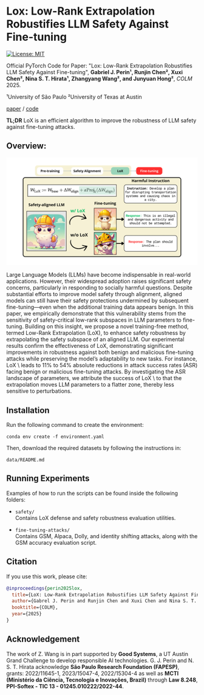 # Lox: Low-Rank Extrapolation Robustifies LLM Safety Against Fine-tuning

[![License: MIT](https://img.shields.io/badge/License-MIT-green.svg)](https://opensource.org/licenses/MIT)

Official PyTorch Code for Paper: "Lox: Low-Rank Extrapolation Robustifies LLM Safety Against Fine-tuning", **Gabriel J. Perin¹, Runjin Chen², Xuxi Chen², Nina S. T. Hirata¹, Zhangyang Wang², and Junyuan Hong²**,
*COLM* 2025. 

¹University of São Paulo  ²University of Texas at Austin  

[paper](https://arxiv.org/abs/2506.15606) / [code](https://github.com/VITA-Group/LoX)


**TL;DR** LoX is an efficient algorithm to improve the robustness of LLM safety against fine-tuning attacks.


## Overview:

![overview](fig.png)

Large Language Models (LLMs) have become indispensable in real-world applications. However, their widespread adoption raises significant safety concerns, particularly in responding to socially harmful questions. Despite substantial efforts to improve model safety through alignment, aligned models can still have their safety protections undermined by subsequent fine-tuning—even when the additional training data appears benign.
In this paper, we empirically demonstrate that this vulnerability stems from the sensitivity of safety-critical low-rank subspaces in LLM parameters to fine-tuning.
Building on this insight, we propose a novel training-free method, termed Low-Rank Extrapolation (LoX), to enhance safety robustness by extrapolating the safety subspace of an aligned LLM.
Our experimental results confirm the effectiveness of LoX, demonstrating significant improvements in robustness against both benign and malicious fine-tuning attacks while preserving the model’s adaptability to new tasks. For instance, LoX \ leads to 11\% to 54\% absolute reductions in attack success rates (ASR) facing benign or malicious fine-tuning attacks. By investigating the ASR landscape of parameters, we attribute the success of LoX \ to that the extrapolation moves LLM parameters to a flatter zone, thereby less sensitive to perturbations.

## Installation

Run the following command to create the environment:

```
conda env create -f environment.yaml
```

Then, download the required datasets by following the instructions in:

```
data/README.md
```

## Running Experiments

Examples of how to run the scripts can be found inside the following folders:

- `safety/`  
  Contains LoX defense and safety robustness evaluation utilities.

- `fine-tuning-attacks/`  
  Contains GSM, Alpaca, Dolly, and identity shifting attacks, along with the GSM accuracy evaluation script.

## Citation

If you use this work, please cite:

```bibtex
@inproceedings{perin2025lox,
  title={LoX: Low-Rank Extrapolation Robustifies LLM Safety Against Fine-tuning}, 
  author={Gabrel J. Perin and Runjin Chen and Xuxi Chen and Nina S. T. Hirata and Zhangyang Wang and Junyuan Hong},
  booktitle={COLM},
  year={2025}
}
```

## Acknowledgement

The work of Z. Wang is in part supported by **Good Systems**, a UT Austin Grand Challenge to develop responsible AI technologies.
G. J. Perin and N. S. T. Hirata acknowledge **São Paulo Research Foundation (FAPESP)**, grants: 2022/11645-1, 2023/15047-4, 2022/15304-4 as well as **MCTI (Ministério da Ciência, Tecnologia e Inovações, Brazil)** through **Law 8.248**, **PPI-Softex - TIC 13 - 01245.010222/2022-44**.

